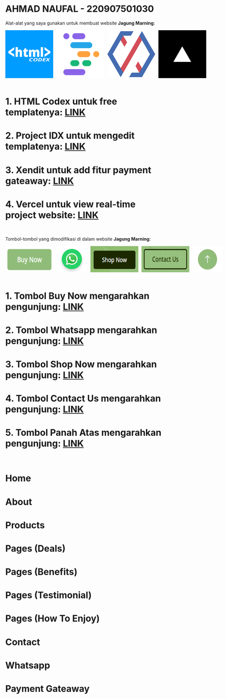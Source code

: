 # AHMAD NAUFAL - 220907501030

Alat-alat yang saya gunakan untuk membuat website **Jagung Marning**:

<div style="display: flex; gap: 10px;">
  <img src="img/htmlcodex.png" alt="Gambar 1" width="150"/>
  <img src="img/projectidx.png" alt="Gambar 2" width="150"/>
  <img src="img/xendit.png" alt="Gambar 3" width="150"/>
  <img src="img/vercel.png" alt="Gambar 4" width="150"/>
</div>

<br>

# 1. HTML Codex untuk free templatenya: [LINK](https://htmlcodex.com/template/)
# 2. Project IDX untuk mengedit templatenya: [LINK](https://idx.dev/)
# 3. Xendit untuk add fitur payment gateaway: [LINK](https://www.xendit.co/id/)
# 4. Vercel untuk view real-time project website: [LINK](https://vercel.com/)

<br>

Tombol-tombol yang dimodifikasi di dalam website **Jagung Marning**:

<div style="display: flex; gap: 10px;">
  <img src="img/buy-now.png" alt="Gambar 1" width="150"/>
  <img src="img/whatsapp.png" alt="Gambar 2" width="150"/>
  <img src="img/shop-now.png" alt="Gambar 3" width="150"/>
  <img src="img/contact-us.png" alt="Gambar 4" width="150"/>
  <img src="img/top.png" alt="Gambar 5" width="150"/>
</div>

<br>

# 1. Tombol Buy Now mengarahkan pengunjung: [LINK](#payment-gateaway)
# 2. Tombol Whatsapp mengarahkan pengunjung: [LINK](#whatsapp)
# 3. Tombol Shop Now mengarahkan pengunjung: [LINK](#products)
# 4. Tombol Contact Us mengarahkan pengunjung: [LINK](#whatsapp)
# 5. Tombol Panah Atas mengarahkan pengunjung: [LINK](#home)

<br>

# Home
# About
# Products
# Pages (Deals)
# Pages (Benefits)
# Pages (Testimonial)
# Pages (How To Enjoy)
# Contact
# Whatsapp
# Payment Gateaway